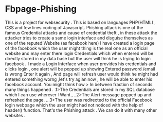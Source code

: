 # Fbpage-Phishing
This is a project for websecurity . This is based on languages PHP(HTML) , CSS and few lines coding of Javascript. 
Phishing attack is one of the famous Credential attacks and cause of credential theft , in these attack the attacker tries to create a same login interface and disguise themselves as one of the reputed Website (as facebook here)
I have created a login page of the facebook which the user might thing is the real one as an official website and may enter there login Credentials which when entered will be directly stored in my data base but the user will think he is trying to login facebook .
I made a Login Interface when user provides his credentials and clicks login , one alert will be popped up showing Entered password /email is wrong Enter it again  , And page will refresh user would think he might had entered something worng ,let's try agian now 
, he will be able to enter his facebook account. You might think how > In between fraction of seconds many things happened .
.1>The Credentials are stored in my SQL database which I can use wherever I Want ,
..2>The Alert message popped up and refreshed the page.
...3>The user was redirected to the official Facebook login webpage which the user might had not noticed  with the help of header() function.
That's the Phishing attack . We can do it with many other websites .
